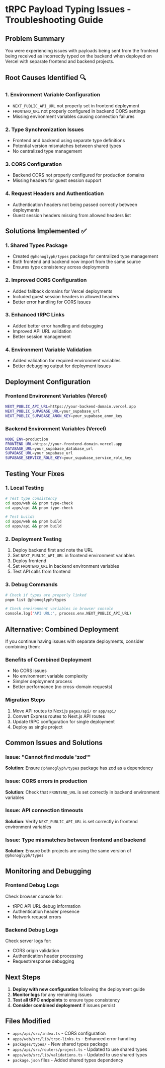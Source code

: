 # tRPC Payload Typing Issues - Troubleshooting Guide

## Problem Summary

You were experiencing issues with payloads being sent from the frontend being received as incorrectly typed on the backend when deployed on Vercel with separate frontend and backend projects.

## Root Causes Identified 🔍

### 1. **Environment Variable Configuration**
- `NEXT_PUBLIC_API_URL` not properly set in frontend deployment
- `FRONTEND_URL` not properly configured in backend CORS settings
- Missing environment variables causing connection failures

### 2. **Type Synchronization Issues**
- Frontend and backend using separate type definitions
- Potential version mismatches between shared types
- No centralized type management

### 3. **CORS Configuration**
- Backend CORS not properly configured for production domains
- Missing headers for guest session support

### 4. **Request Headers and Authentication**
- Authentication headers not being passed correctly between deployments
- Guest session headers missing from allowed headers list

## Solutions Implemented ✅

### 1. **Shared Types Package**
- Created `@phonoglyph/types` package for centralized type management
- Both frontend and backend now import from the same source
- Ensures type consistency across deployments

### 2. **Improved CORS Configuration**
- Added fallback domains for Vercel deployments
- Included guest session headers in allowed headers
- Better error handling for CORS issues

### 3. **Enhanced tRPC Links**
- Added better error handling and debugging
- Improved API URL validation
- Better session management

### 4. **Environment Variable Validation**
- Added validation for required environment variables
- Better debugging output for deployment issues

## Deployment Configuration

### Frontend Environment Variables (Vercel)
```bash
NEXT_PUBLIC_API_URL=https://your-backend-domain.vercel.app
NEXT_PUBLIC_SUPABASE_URL=your_supabase_url
NEXT_PUBLIC_SUPABASE_ANON_KEY=your_supabase_anon_key
```

### Backend Environment Variables (Vercel)
```bash
NODE_ENV=production
FRONTEND_URL=https://your-frontend-domain.vercel.app
DATABASE_URL=your_supabase_database_url
SUPABASE_URL=your_supabase_url
SUPABASE_SERVICE_ROLE_KEY=your_supabase_service_role_key
```

## Testing Your Fixes

### 1. **Local Testing**
```bash
# Test type consistency
cd apps/web && pnpm type-check
cd apps/api && pnpm type-check

# Test builds
cd apps/web && pnpm build
cd apps/api && pnpm build
```

### 2. **Deployment Testing**
1. Deploy backend first and note the URL
2. Set `NEXT_PUBLIC_API_URL` in frontend environment variables
3. Deploy frontend
4. Set `FRONTEND_URL` in backend environment variables
5. Test API calls from frontend

### 3. **Debug Commands**
```bash
# Check if types are properly linked
pnpm list @phonoglyph/types

# Check environment variables in browser console
console.log('API URL:', process.env.NEXT_PUBLIC_API_URL)
```

## Alternative: Combined Deployment

If you continue having issues with separate deployments, consider combining them:

### Benefits of Combined Deployment
- No CORS issues
- No environment variable complexity
- Simpler deployment process
- Better performance (no cross-domain requests)

### Migration Steps
1. Move API routes to Next.js `pages/api/` or `app/api/`
2. Convert Express routes to Next.js API routes
3. Update tRPC configuration for single deployment
4. Deploy as single project

## Common Issues and Solutions

### Issue: "Cannot find module 'zod'"
**Solution**: Ensure `@phonoglyph/types` package has zod as a dependency

### Issue: CORS errors in production
**Solution**: Check that `FRONTEND_URL` is set correctly in backend environment variables

### Issue: API connection timeouts
**Solution**: Verify `NEXT_PUBLIC_API_URL` is set correctly in frontend environment variables

### Issue: Type mismatches between frontend and backend
**Solution**: Ensure both projects are using the same version of `@phonoglyph/types`

## Monitoring and Debugging

### Frontend Debug Logs
Check browser console for:
- tRPC API URL debug information
- Authentication header presence
- Network request errors

### Backend Debug Logs
Check server logs for:
- CORS origin validation
- Authentication header processing
- Request/response debugging

## Next Steps

1. **Deploy with new configuration** following the deployment guide
2. **Monitor logs** for any remaining issues
3. **Test all tRPC endpoints** to ensure type consistency
4. **Consider combined deployment** if issues persist

## Files Modified

- `apps/api/src/index.ts` - CORS configuration
- `apps/web/src/lib/trpc-links.ts` - Enhanced error handling
- `packages/types/` - New shared types package
- `apps/api/src/routers/project.ts` - Updated to use shared types
- `apps/web/src/lib/validations.ts` - Updated to use shared types
- `package.json` files - Added shared types dependency
